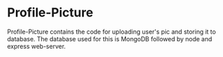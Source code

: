# Profile-Picture
Profile-Picture contains the code for uploading user's pic and storing it to database. The database used for this is MongoDB followed by node and express web-server.  
